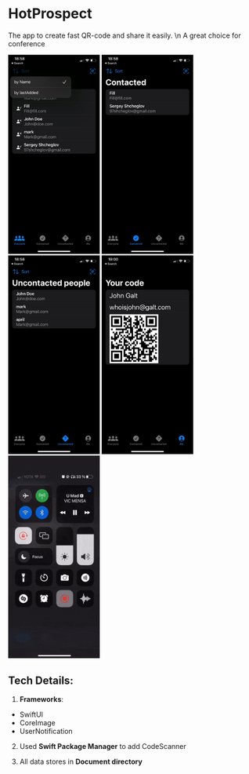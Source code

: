# HotProspect

The app to create fast QR-code and share it easily. \n
A great choice for conference


<div>
        <img src="https://github.com/SergeyShcheglov/HotProspect/blob/main/README%20assets/EveryoneView_HotProspect.jpeg" width = "187">
        <img src="https://github.com/SergeyShcheglov/HotProspect/blob/main/README%20assets/Contacted_HotProspect.jpeg" width = "187">
        <img src="https://github.com/SergeyShcheglov/HotProspect/blob/main/README%20assets/UncontactedPerson_HotProspect.jpeg" width = "187">
        <img src="https://github.com/SergeyShcheglov/HotProspect/blob/main/README%20assets/YourQrCode_HotProspect.jpeg" width = "187">
        <img src="https://github.com/SergeyShcheglov/HotProspect/blob/main/README%20assets/HotProspect.gif" width = "187">
</div>

## Tech Details:
1. **Frameworks**: 
- SwiftUI
- CoreImage
- UserNotification

2. Used **Swift Package Manager** to add CodeScanner

3. All data stores in **Document directory**

